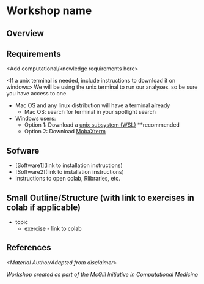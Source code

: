 # Workshop name

## Overview
<Add a brief description and objectives of the workshop here>
   
## Requirements
<Add computational/knowledge requirements here>

<If a unix terminal is needed, include instructions to download it on windows>
We will be using the unix terminal to run our analyses. so be sure you have access to one. 
* Mac OS and any linux distribution will have a terminal already
    * Mac OS: search for terminal in your spotlight search
* Windows users: 
    * Option 1: Download a [unix subsystem (WSL)](https://ubuntu.com/tutorials/install-ubuntu-on-wsl2-on-windows-10#1-overview) **recommended
    * Option 2: Download [MobaXterm](https://mobaxterm.mobatek.net/)
   
## Sofware <List of software that will be used during the workshop>
* [Software1](link to installation instructions)
* [Software2](link to installation instructions)
* Instructions to open colab, Rlibraries, etc.
   
## Small Outline/Structure (with link to exercises in colab if applicable)
* topic
   - exercise - link to colab

## References
*<Material Author/Adapted from disclaimer>*
   
*Workshop created as part of the McGill Initiative in Computational Medicine*
